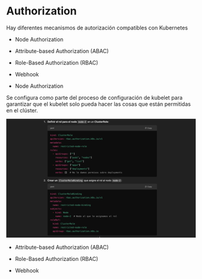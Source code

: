 # Authorization

Hay diferentes mecanismos de autorización compatibles con Kubernetes

- Node Authorization
- Attribute-based Authorization (ABAC)
- Role-Based Authorization (RBAC)
- Webhook


- Node Authorization

 Se configura como parte del proceso de configuración de kubelet para garantizar que el kubelet solo pueda hacer las cosas que están permitidas en el clúster.

 ![apis](../assets/role.PNG)



- Attribute-based Authorization (ABAC)

- Role-Based Authorization (RBAC)

- Webhook